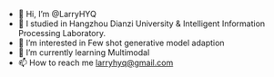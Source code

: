 - 👋 Hi, I’m @LarryHYQ
- 🏫 I studied in Hangzhou Dianzi University & Intelligent Information Processing Laboratory. 
- 👀 I’m interested in Few shot generative model adaption
- 🌱 I’m currently learning Multimodal
- 📫 How to reach me larryhyq@gmail.com

<!---
LarryHYQ/LarryHYQ is a ✨ special ✨ repository because its `README.md` (this file) appears on your GitHub profile.
You can click the Preview link to take a look at your changes.
--->
